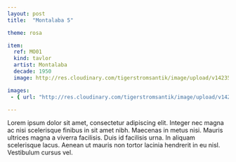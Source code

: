 ```yaml
---
layout: post
title:  "Montalaba 5"

theme: rosa

item:
  ref: MO01
  kind: tavlor
  artist: Montalaba
  decade: 1950
  image: http://res.cloudinary.com/tigerstromsantik/image/upload/v1423508177/Clara_Montalba_1_zmdso4.jpg

images: 
 - { url: "http://res.cloudinary.com/tigerstromsantik/image/upload/v1423508183/signatur_Montalba_i2l67o.jpg" }

---
```


Lorem ipsum dolor sit amet, consectetur adipiscing elit. Integer nec magna ac nisi scelerisque finibus in sit amet nibh. Maecenas in metus nisi. Mauris ultrices magna a viverra facilisis. Duis id facilisis urna. In aliquam scelerisque lacus. Aenean ut mauris non tortor lacinia hendrerit in eu nisl. Vestibulum cursus vel.
